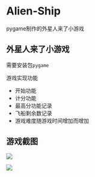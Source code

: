 # Alien-Ship
pygame制作的外星人来了小游戏

## 外星人来了小游戏

需要安装包`pygame`

游戏实现功能

- 开始功能
- 计分功能
- 最高分功能记录
- 飞船剩余数记录
- 游戏难度随游戏时间增加而增加

## 游戏截图

![](https://gitee.com/zrri/img/raw/master/img/20210720185959.png)

![](https://gitee.com/zrri/img/raw/master/img/20210720185954.png)

